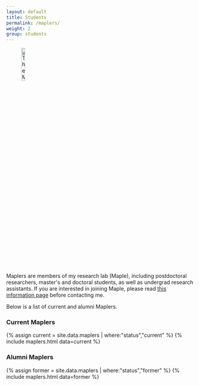 ```yaml
---
layout: default
title: Students
permalink: /maplers/
weight: 2
group: students
---
```


<figure>
	<img style="display=inline-block" width="15%" src="{{ "/resources/images/maple.png" |  prepend: site.baseurl }}" alt="The Maple Lab" />
</figure>

Maplers are members of my research lab (Maple), including postdoctoral researchers, master's and doctoral students, as well as undergrad research assistants. If you are interested in joining Maple, please read [this information page](/apply/) before contacting me.

Below is a list of current and alumni Maplers.

### Current Maplers
{% assign current = site.data.maplers | where:"status","current" %}
{% include maplers.html data=current %}

### Alumni Maplers
{% assign former = site.data.maplers | where:"status","former" %}
{% include maplers.html data=former %}
